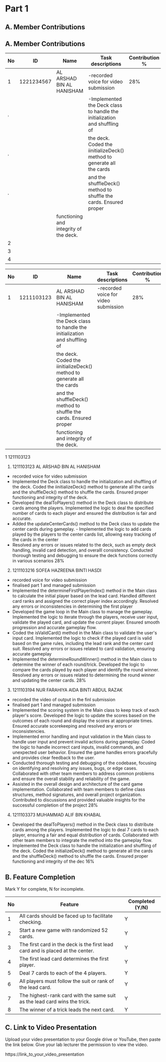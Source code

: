 # Part 1

## A. Member Contributions
## A. Member Contributions

No | ID         | Name                        | Task descriptions                                                        | Contribution %
-- | ---------- | ----                        | -----------------                                                        | --------------
1  | 1221234567 |  AL ARSHAD BIN AL HANISHAM  |-recorded voice for video submission                                      | 28%
.  |            |                             |-Implemented the Deck class to handle the initialization and shuffling of |
.  |            |                             | the deck. Coded the iinitializeDeck() method to generate all the cards   |
.  |            |                             | and the shuffleDeck() method to shuffle the cards. Ensured proper        |
   |            |                             | functioning and integrity of the deck.                                   |
2  |            |      |                   |
3  |            |      |                   |
4  |            |      |                   |




No | ID         |           Name            |                     Task descriptions                                    | Contribution %
-- | ---------- | --------------------------| ------------------------------------------------------------------------ | --------------
1  | 1211103123 | AL ARSHAD BIN AL HANISHAM | -recorded voice for video submission                                     |       28%
   |            |                           | -Implemented the Deck class to handle the initialization and shuffling of| 
   |            |                           |   the deck. Coded the iinitializeDeck() method to generate all the cards |
   |            |                           |   and the shuffleDeck() method to shuffle the cards. Ensured proper      |
   |            |                           |   functioning and integrity of the deck.   


1 1211103123
1) 1211103123
AL ARSHAD BIN AL HANISHAM   
 - recorded voice for video submission
 - Implemented the Deck class to handle the initialization and shuffling of the deck. Coded the iinitializeDeck() method to generate all the cards and the shuffleDeck() method to shuffle the cards. Ensured proper functioning and integrity of the deck.
 - Developed the dealToPlayers() method in the Deck class to distribute cards among the players. Implemented the logic  to deal the specified number of cards to each player and ensured the distribution is fair and accurate.
 - Added the updateCenterCards() method to the Deck class to update the center cards during gameplay.                                                              - Implemented the logic to add cards played by the players to the center cards list, allowing easy tracking of the cards in the center
 - Resolved any errors or issues related to the deck, such as empty deck handling, invalid card detection, and overalll consistency. Conducted thorough testing and debugging to ensure the deck functions correctly in various scenarios
28%

2) 1211103216
SOFEA HAZREENA BINTI HASDI
 - recorded voice for video submission
 - finalised part 1 and managed submission
 - Implemented the determineFirstPlayerIndex() method in the Main class to calculate the initial player based on the lead card. Handled different card ranks and assigned the correct player index accordingly. Resolved any errors or inconsistencies in determining the first player
 - Developed the game loop in the Main class to manage the gameplay. Implemented the logic to iterate through the players, receive user input, validate the played card, and update the current player. Ensured smooth progression and accurate gameplay flow.
 - Coded the isValidCard() method in the Main class to validate the user's input card. Implemented the logic to check if the played card is valid based on the game rules, including the lead rank and the center card suit. Resolved any errors or issues related to card validation, ensuring accurate gameplay
 - Implemented the determineRoundWinner() method in the Main class to determine the winner of each round/trick. Developed the logic to compare the cards played by each player and identify the round winner. Resolved any errors or issues related to determining the round winner and updating the center cards.
28%

3) 1211103194
NUR FARAHIYA AIDA BINTI ABDUL RAZAK
 - recorded the video of output in the finl submission
 - finalised part 1 and managed submission
 - Implemented the scoring system in the Main class to keep track of each player's score. Developed the logic to update the scores based on the outcomes of each round and display the scores at appropriate times. Ensured accurate scorekeeping and resolved any errors or inconsistencies.    
 - Implemented error handling and input validation in the Main class to handle user input and prevent invalid actions during gameplay. Coded the logic to handle incorrect card inputs, invalid commands, and unexpected user behavior. Ensured the game handles errors gracefully and provides clear feedback to the user.
 - Conducted thorough testing and debugging of the codebase, focusing on identifying and resolving any issues, bugs, or edge cases. Collaborated with other team members to address common problems and ensure the overall stability and reliability of the game.
 - Assisted in the overall design and architecture of the card game implementation. Collaborated with team members to define class structures, method signatures, and overall project organization. Contributed to discussions and provided valuable insights for the successful completion of the project
28%

4) 1211103373
MUHAMMAD ALIF BIN KHABAL
 - Developed the dealToPlayers() method in the Deck class to distribute cards among the players. Implemented the logic to deal 7 cards to each player, ensuring a fair and equal distribution of cards. Collaborated with other team members to integrate the method into the gameplay flow.
- Implemented the Deck class to handle the initialization and shuffling of the deck. Coded the initializeDeck() method to generate all the cards and the shuffleDeck() method to shuffle the cards. Ensured proper functioning and integrity of the dec
16%


## B. Feature Completion

Mark Y for complete, N for incomplete.

No | Feature                                                                         | Completed (Y/N)
-- | ------------------------------------------------------------------------------- | ---------------
1  | All cards should be faced up to facilitate checking.                            | Y
2  | Start a new game with randomized 52 cards.                                      | Y
3  | The first card in the deck is the first lead card and is placed at the center.  | Y
4  | The first lead card determines the first player.                                | Y
5  | Deal 7 cards to each of the 4 players.                                          | Y
6  | All players must follow the suit or rank of the lead card.                      | Y
7  | The highest-rank card with the same suit as the lead card wins the trick.       | Y
8  | The winner of a trick leads the next card.                                      | Y


## C. Link to Video Presentation

Upload your video presentation to your Google drive or YouTube, then paste the link below. Give your lab lecturer the permission to view the video.

https://link_to_your_video_presentation


